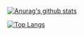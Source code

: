 [![Anurag's github stats](https://github-readme-stats.vercel.app/api?username=Sethhhhhhh)](https://github.com/anuraghazra/github-readme-stats)

[![Top Langs](https://github-readme-stats.vercel.app/api/top-langs/?username=Sethhhhhhh&layout=compact)](https://github.com/anuraghazra/github-readme-stats)
